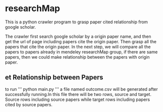 # researchMap
This is a python crawler program to grasp paper cited relationship from google scholar. 

The crawler first search google scholar by a origin paper name, and then get the url of page including papers cite the origin paper. Then grasp all the papers that cite the origin paper. In the next step, we will compare all the papers to papers already in mendeley researchMap group, if there are same papers, then we could make relationship between the papers with origin paper.

## et Relationship between Papers
to run 
'''
    python main.py
'''
a file named outcome.csv will be generated after successfully running.In this file there will be two rows, source and target. Source rows including source papers while target rows including papers cited by source papers.
